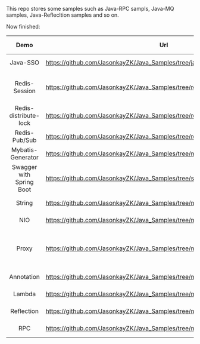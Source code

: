 This repo stores some samples such as Java-RPC sampls, Java-MQ samples, Java-Reflecltion samples and so on.

Now finished: 

|           Demo           | Url                                                          | Last Modified |                          Comment                          |
| :----------------------: | ------------------------------------------------------------ | :-----------: | :-------------------------------------------------------: |
|         Java-SSO         | https://github.com/JasonkayZK/Java_Samples/tree/java-sso     |  2020-02-12   |                      **UNFINISHED**                       |
|      Redis-Session       | https://github.com/JasonkayZK/Java_Samples/tree/redis-session |  2020-02-10   |             Within Spring-session-data-redis              |
|  Redis-distribute-lock   | https://github.com/JasonkayZK/Java_Samples/tree/redis-distribute-lock |  2020-02-09   |                                                           |
|      Redis-Pub/Sub       | https://github.com/JasonkayZK/Java_Samples/tree/redis-pub/sub |  2020-02-09   |                                                           |
|    Mybatis-Generator     | https://github.com/JasonkayZK/Java_Samples/tree/mybatis-generator |  2020-01-15   |                                                           |
| Swagger with Spring Boot | https://github.com/JasonkayZK/Java_Samples/tree/swagger      |  2020-01-02   |                                                           |
|          String          | https://github.com/JasonkayZK/Java_Samples/tree/master/src/main/java/string |  2019-10-02   |                                                           |
|           NIO            | https://github.com/JasonkayZK/Java_Samples/tree/master/src/main/java/nio |  2019-09-25   |                                                           |
|          Proxy           | https://github.com/JasonkayZK/Java_Samples/tree/master/src/main/java/proxy |  2019-09-18   | Static Proxy<br />Dynamic Proxy(CGLib, JDK)<br />Included |
|        Annotation        | https://github.com/JasonkayZK/Java_Samples/tree/master/src/main/java/annotation |  2019-09-18   |                                                           |
|          Lambda          | https://github.com/JasonkayZK/Java_Samples/tree/master/src/main/java/lambda |  2019-09-16   |                                                           |
|        Reflection        | https://github.com/JasonkayZK/Java_Samples/tree/master/src/main/java/reflection |  2019-09-14   |                                                           |
|           RPC            | https://github.com/JasonkayZK/Java_Samples/tree/master/src/main/java/rpc |  2019-09-14   |                                                           |
